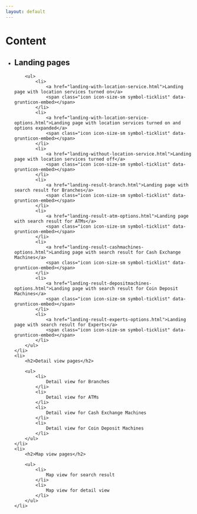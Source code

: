 ```yaml
---
layout: default
---
```


<h1>Content</h1>

<ul>
	<li>
		<h2>Landing pages</h2>

		<ul>
			<li>
				<a href="landing-with-location-service.html">Landing page with location services turned on</a>
				<span class="icon icon-size-sm symbol-ticklist" data-grunticon-embed></span>
			</li>
			<li>
				<a href="landing-with-location-service-options.html">Landing page with location services turned on and options expanded</a>
				<span class="icon icon-size-sm symbol-ticklist" data-grunticon-embed></span>
			</li>
			<li>
				<a href="landing-without-location-service.html">Landing page with location services turned off</a>
				<span class="icon icon-size-sm symbol-ticklist" data-grunticon-embed></span>
			</li>
			<li>
				<a href="landing-result-branch.html">Landing page with search result for Branches</a>
				<span class="icon icon-size-sm symbol-ticklist" data-grunticon-embed></span>
			</li>
			<li>
				<a href="landing-result-atm-options.html">Landing page with search result for ATMs</a>
				<span class="icon icon-size-sm symbol-ticklist" data-grunticon-embed></span>
			</li>
			<li>
				<a href="landing-result-cashmachines-options.html">Landing page with search result for Cash Exchange Machines</a>
				<span class="icon icon-size-sm symbol-ticklist" data-grunticon-embed></span>
			</li>
			<li>
				<a href="landing-result-depositmachines-options.html">Landing page with search result for Coin Deposit Machines</a>
				<span class="icon icon-size-sm symbol-ticklist" data-grunticon-embed></span>
			</li>
			<li>
				<a href="landing-result-experts-options.html">Landing page with search result for Experts</a>
				<span class="icon icon-size-sm symbol-ticklist" data-grunticon-embed></span>
			</li>
		</ul>
	</li>
	<li>
		<h2>Detail view pages</h2>

		<ul>
			<li>
				Detail view for Branches
			</li>
			<li>
				Detail view for ATMs
			</li>
			<li>
				Detail view for Cash Exchange Machines
			</li>
			<li>
				Detail view for Coin Deposit Machines
			</li>
		</ul>
	</li>
	<li>
		<h2>Map view pages</h2>

		<ul>
			<li>
				Map view for search result
			</li>
			<li>
				Map view for detail view
			</li>
		</ul>
	</li>
</ul>